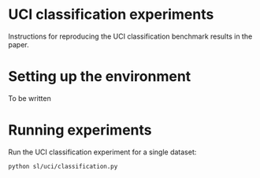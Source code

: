 # UCI classification experiments
Instructions for reproducing the UCI classification benchmark results in the paper.


# Setting up the environment
To be written
# Running experiments
Run the UCI classification experiment for a single dataset:
``` sh
python sl/uci/classification.py
```
